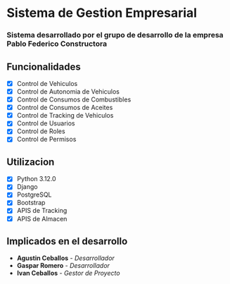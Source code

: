 # Sistema de Gestion Empresarial
### Sistema desarrollado por el grupo de desarrollo de la empresa **Pablo Federico Constructora**
## Funcionalidades
- [x] Control de Vehiculos
- [x] Control de Autonomia de Vehiculos
- [x] Control de Consumos de Combustibles
- [x] Control de Consumos de Aceites
- [x] Control de Tracking de Vehiculos
- [x] Control de Usuarios
- [x] Control de Roles
- [x] Control de Permisos

## Utilizacion
- [x] Python 3.12.0
- [x] Django
- [x] PostgreSQL
- [x] Bootstrap
- [x] APIS de Tracking
- [x] APIS de Almacen

## Implicados en el desarrollo
- **Agustin Ceballos** - *Desarrollador*
- **Gaspar Romero** - *Desarrollador*
- **Ivan Ceballos** - *Gestor de Proyecto*